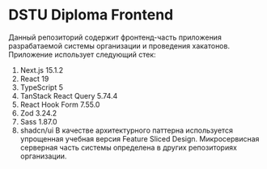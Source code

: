 # DSTU Diploma Frontend
Данный репозиторий содержит фронтенд-часть приложения разрабатаемой системы организации и проведения хакатонов.
Приложение использует следующий стек:
1) Next.js 15.1.2
2) React 19
3) TypeScript 5
4) TanStack React Query 5.74.4
5) React Hook Form 7.55.0
6) Zod 3.24.2
7) Sass 1.87.0
8) shadcn/ui
В качестве архитектурного паттерна используется упрощенная учебная версия Feature Sliced Design.
Микросервисная серверная часть системы определена в других репозиториях организации.
